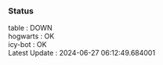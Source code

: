 ### Status


table : DOWN  
hogwarts : OK  
icy-bot : OK  
Latest Update : 2024-06-27 06:12:49.684001

